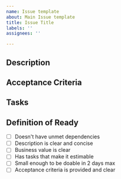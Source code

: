 ```yaml
---
name: Issue template
about: Main Issue template
title: Issue Title
labels: ''
assignees: ''

---
```


## Description

## Acceptance Criteria

## Tasks

## Definition of Ready

- [ ] Doesn't have unmet dependencies
- [ ] Description is clear and concise
- [ ] Business value is clear
- [ ] Has tasks that make it estimable
- [ ] Small enough to be doable in 2 days max
- [ ] Acceptance criteria is provided and clear
